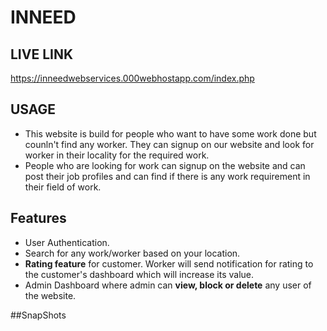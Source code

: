 # INNEED

## LIVE LINK
https://inneedwebservices.000webhostapp.com/index.php

## USAGE
- This website is build for people who want to have some work done but counln't find any worker. They can signup on our website and look for worker in their locality for the required work.
- People who are looking for work can signup on the website and can post their job profiles and can find if there is any work requirement in their field of work.

## Features
- User Authentication.
- Search for any work/worker based on your location.
- **Rating feature** for customer. Worker will send notification for rating to the customer's dashboard which will increase its value.
- Admin Dashboard where admin can **view, block or delete** any user of the website.

##SnapShots

